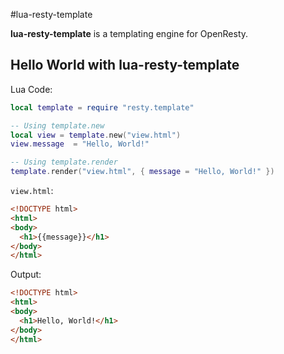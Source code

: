 #lua-resty-template

**lua-resty-template** is a templating engine for OpenResty.

## Hello World with lua-resty-template

Lua Code:

```lua
local template = require "resty.template"

-- Using template.new
local view = template.new("view.html")
view.message  = "Hello, World!"

-- Using template.render
template.render("view.html", { message = "Hello, World!" })


```

`view.html`:

```html
<!DOCTYPE html>
<html>
<body>
  <h1>{{message}}</h1>
</body>
</html>
```

Output:

```html
<!DOCTYPE html>
<html>
<body>
  <h1>Hello, World!</h1>
</body>
</html>
```
